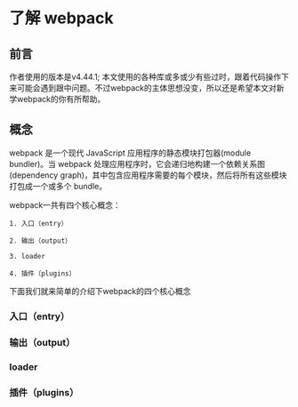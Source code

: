 # 了解 webpack

## 前言

作者使用的版本是v4.44.1; 本文使用的各种库或多或少有些过时，跟着代码操作下来可能会遇到跟中问题。不过webpack的主体思想没变，所以还是希望本文对新学webpack的你有所帮助。

## 概念 

webpack 是一个现代 JavaScript 应用程序的静态模块打包器(module bundler)。当 webpack 处理应用程序时，它会递归地构建一个依赖关系图(dependency graph)，其中包含应用程序需要的每个模块，然后将所有这些模块打包成一个或多个 bundle。

webpack一共有四个核心概念：

    1. 入口（entry）

    2. 输出（output）

    3. loader

    4. 插件（plugins）

下面我们就来简单的介绍下webpack的四个核心概念

### 入口（entry）

### 输出（output）

### loader

### 插件（plugins）
